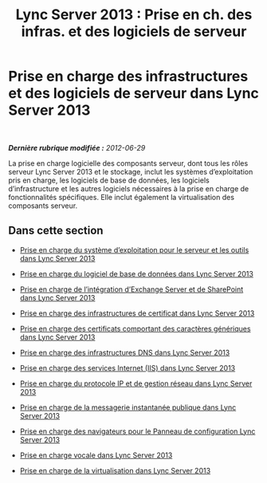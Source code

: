 ﻿---
title: "Lync Server 2013 : Prise en ch. des infras. et des logiciels de serveur"
TOCTitle: Prise en charge des infrastructures et des logiciels de serveur
ms:assetid: 4ee5fe38-0191-4710-9aa2-df8895e8c51b
ms:mtpsurl: https://technet.microsoft.com/fr-fr/library/Gg398319(v=OCS.15)
ms:contentKeyID: 49297173
ms.date: 05/20/2016
mtps_version: v=OCS.15
ms.translationtype: HT
---

# Prise en charge des infrastructures et des logiciels de serveur dans Lync Server 2013

 

_**Dernière rubrique modifiée :** 2012-06-29_

La prise en charge logicielle des composants serveur, dont tous les rôles serveur Lync Server 2013 et le stockage, inclut les systèmes d’exploitation pris en charge, les logiciels de base de données, les logiciels d’infrastructure et les autres logiciels nécessaires à la prise en charge de fonctionnalités spécifiques. Elle inclut également la virtualisation des composants serveur.

## Dans cette section

  - [Prise en charge du système d’exploitation pour le serveur et les outils dans Lync Server 2013](lync-server-2013-server-and-tools-operating-system-support.md)

  - [Prise en charge du logiciel de base de données dans Lync Server 2013](lync-server-2013-database-software-support.md)

  - [Prise en charge de l’intégration d’Exchange Server et de SharePoint dans Lync Server 2013](lync-server-2013-exchange-and-sharepoint-integration-support.md)

  - [Prise en charge des infrastructures de certificat dans Lync Server 2013](lync-server-2013-certificate-infrastructure-support.md)

  - [Prise en charge des certificats comportant des caractères génériques dans Lync Server 2013](lync-server-2013-wildcard-certificate-support.md)

  - [Prise en charge des infrastructures DNS dans Lync Server 2013](lync-server-2013-dns-infrastructure-support.md)

  - [Prise en charge des services Internet (IIS) dans Lync Server 2013](lync-server-2013-iis-support.md)

  - [Prise en charge du protocole IP et de gestion réseau dans Lync Server 2013](lync-server-2013-ip-and-networking-protocol-support.md)

  - [Prise en charge de la messagerie instantanée publique dans Lync Server 2013](lync-server-2013-public-instant-messaging-support.md)

  - [Prise en charge des navigateurs pour le Panneau de configuration Lync Server 2013](lync-server-2013-browser-support-for-lync-server-control-panel.md)

  - [Prise en charge vocale dans Lync Server 2013](lync-server-2013-voice-support.md)

  - [Prise en charge de la virtualisation dans Lync Server 2013](lync-server-2013-virtualization-support.md)

